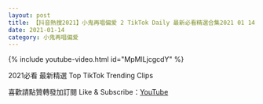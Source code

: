 ```yaml
---
layout: post
title: 【抖音熱搜2021】小鬼再唱偏爱 2 TikTok Daily 最新必看精選合集2021 01 14
date: 2021-01-14
category: 小鬼再唱偏爱
---
```


{% include youtube-video.html id="MpMlLjcgcdY" %}

2021必看 最新精選 Top TikTok Trending Clips

喜歡請點贊轉發加訂閱 Like & Subscribe：[YouTube](https://www.youtube.com/channel/UCAoR7VcanIPd04uEq_GIylA/videos)

